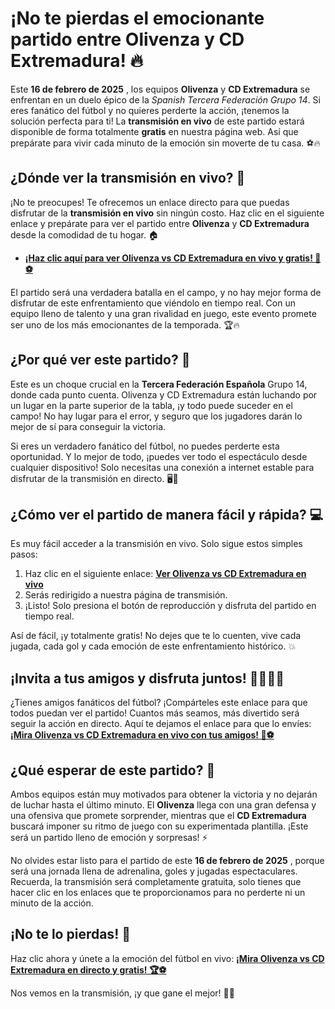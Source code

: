 # ¡No te pierdas el emocionante partido entre Olivenza y CD Extremadura! 🔥

Este **16 de febrero de 2025** , los equipos **Olivenza** y **CD Extremadura** se enfrentan en un duelo épico de la _Spanish Tercera Federación Grupo 14_. Si eres fanático del fútbol y no quieres perderte la acción, ¡tenemos la solución perfecta para ti! La **transmisión en vivo** de este partido estará disponible de forma totalmente **gratis** en nuestra página web. Así que prepárate para vivir cada minuto de la emoción sin moverte de tu casa. ⚽🔥

## ¿Dónde ver la transmisión en vivo? 🎥

¡No te preocupes! Te ofrecemos un enlace directo para que puedas disfrutar de la **transmisión en vivo** sin ningún costo. Haz clic en el siguiente enlace y prepárate para ver el partido entre **Olivenza** y **CD Extremadura** desde la comodidad de tu hogar. 🏠

- [**¡Haz clic aquí para ver Olivenza vs CD Extremadura en vivo y gratis! 🔴⚽**](https://tinyurl.com/livestreamfreeo?st=Olivenza+vs+CD+Extremadura&si=ghc)

El partido será una verdadera batalla en el campo, y no hay mejor forma de disfrutar de este enfrentamiento que viéndolo en tiempo real. Con un equipo lleno de talento y una gran rivalidad en juego, este evento promete ser uno de los más emocionantes de la temporada. 🏆🔥

## ¿Por qué ver este partido? 🤔

Este es un choque crucial en la **Tercera Federación Española** Grupo 14, donde cada punto cuenta. Olivenza y CD Extremadura están luchando por un lugar en la parte superior de la tabla, ¡y todo puede suceder en el campo! No hay lugar para el error, y seguro que los jugadores darán lo mejor de sí para conseguir la victoria.

Si eres un verdadero fanático del fútbol, no puedes perderte esta oportunidad. Y lo mejor de todo, ¡puedes ver todo el espectáculo desde cualquier dispositivo! Solo necesitas una conexión a internet estable para disfrutar de la transmisión en directo. 🖥️📱

## ¿Cómo ver el partido de manera fácil y rápida? 💻

Es muy fácil acceder a la transmisión en vivo. Solo sigue estos simples pasos:

1. Haz clic en el siguiente enlace: [**Ver Olivenza vs CD Extremadura en vivo**](https://tinyurl.com/livestreamfreeo?st=Olivenza+vs+CD+Extremadura&si=ghc)
2. Serás redirigido a nuestra página de transmisión.
3. ¡Listo! Solo presiona el botón de reproducción y disfruta del partido en tiempo real.

Así de fácil, ¡y totalmente gratis! No dejes que te lo cuenten, vive cada jugada, cada gol y cada emoción de este enfrentamiento histórico. 💥

## ¡Invita a tus amigos y disfruta juntos! 👯‍♂️👯‍♀️

¿Tienes amigos fanáticos del fútbol? ¡Compárteles este enlace para que todos puedan ver el partido! Cuantos más seamos, más divertido será seguir la acción en directo. Aquí te dejamos el enlace para que lo envíes: [**¡Mira Olivenza vs CD Extremadura en vivo con tus amigos! 🎉⚽**](https://tinyurl.com/livestreamfreeo?st=Olivenza+vs+CD+Extremadura&si=ghc)

## ¿Qué esperar de este partido? 🤩

Ambos equipos están muy motivados para obtener la victoria y no dejarán de luchar hasta el último minuto. El **Olivenza** llega con una gran defensa y una ofensiva que promete sorprender, mientras que el **CD Extremadura** buscará imponer su ritmo de juego con su experimentada plantilla. ¡Este será un partido lleno de emoción y sorpresas! ⚡

No olvides estar listo para el partido de este **16 de febrero de 2025** , porque será una jornada llena de adrenalina, goles y jugadas espectaculares. Recuerda, la transmisión será completamente gratuita, solo tienes que hacer clic en los enlaces que te proporcionamos para no perderte ni un minuto de la acción.

## ¡No te lo pierdas! 🎯

Haz clic ahora y únete a la emoción del fútbol en vivo: [**¡Mira Olivenza vs CD Extremadura en directo y gratis! 🏆⚽**](https://tinyurl.com/livestreamfreeo?st=Olivenza+vs+CD+Extremadura&si=ghc)

Nos vemos en la transmisión, ¡y que gane el mejor! 💪🔥
